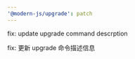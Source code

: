 ```yaml
---
'@modern-js/upgrade': patch
---
```


fix: update upgrade command descrption

fix: 更新 upgrade 命令描述信息
